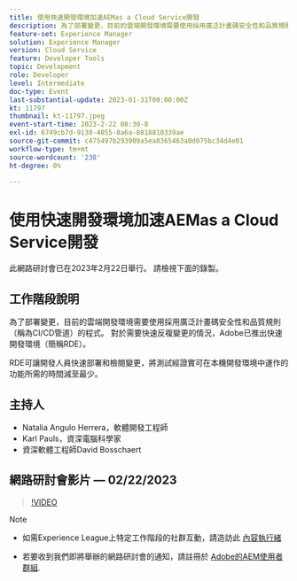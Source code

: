 ```yaml
---
title: 使用快速開發環境加速AEMas a Cloud Service開發
description: 為了部署變更，目前的雲端開發環境需要使用採用廣泛計畫碼安全性和品質規則（稱為CI/CD管道）的程式。 對於需要快速反複變更的情況，Adobe已推出快速開發環境（簡稱RDE）。RDE可讓開發人員快速部署及檢閱變更，將測試被證明可在本機開發環境中運作的功能所需的時間減至最少。
feature-set: Experience Manager
solution: Experience Manager
version: Cloud Service
feature: Developer Tools
topic: Development
role: Developer
level: Intermediate
doc-type: Event
last-substantial-update: 2023-01-31T00:00:00Z
kt: 11797
thumbnail: kt-11797.jpeg
event-start-time: 2023-2-22 08:30-8
exl-id: 6749cb7d-9130-4855-8a6a-8818810339ae
source-git-commit: c475497b293909a5ea8365463a0d075bc34d4e01
workflow-type: tm+mt
source-wordcount: '238'
ht-degree: 0%

---
```


# 使用快速開發環境加速AEMas a Cloud Service開發

此網路研討會已在2023年2月22日舉行。 請檢視下面的錄製。

## 工作階段說明

為了部署變更，目前的雲端開發環境需要使用採用廣泛計畫碼安全性和品質規則（稱為CI/CD管道）的程式。 對於需要快速反複變更的情況，Adobe已推出快速開發環境（簡稱RDE）。

RDE可讓開發人員快速部署和檢閱變更，將測試經證實可在本機開發環境中運作的功能所需的時間減至最少。

## 主持人

* Natalia Angulo Herrera，軟體開發工程師
* Karl Pauls，資深電腦科學家
* 資深軟體工程師David Bosschaert

## 網路研討會影片 — 02/22/2023

>[!VIDEO](https://video.tv.adobe.com/v/3415876)

>[!NOTE]
>
>* 如需Experience League上特定工作階段的社群互動，請造訪此 [內容執行緒](http://bit.ly/3x1Cl8x)
>
>* 若要收到我們即將舉辦的網路研討會的通知，請註冊於 [Adobe的AEM使用者群組](https://aem-augs.adobe.com/).
